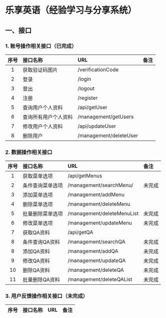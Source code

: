 # 乐享英语（经验学习与分享系统）
## 一、接口
### 1. 账号操作相关接口（已完成）
|序号|接口名称|URL|备注|
|:-:|:-|:-|:-|
|1|获取验证码图片|/verificationCode|
|2|登录|/login|
|3|登出|/logout|
|4|注册|/register|
|5|查询用户个人资料|/api/getUser|
|6|查询所有用户个人资料|/management/getUsers|
|7|修改用户个人资料|/api/updateUser|
|8|删除用户|/management/deleteUser|

### 2. 数据操作相关接口
|序号|接口名称|URL|备注|
|:-:|:-|:-|:-|
|1|获取菜单选项|/api/getMenus|
|2|条件查询菜单选项|/management/searchMenu/|未完成
|3|添加菜单选项|/management/addMenu|
|4|删除菜单选项|/management/deleteMenu|
|5|批量删除菜单选项|/management/deleteMenuList|未完成
|6|修改菜单选项|/management/updateMenu|未完成
|7|获取QA资料|/api/getQA|
|8|条件查询QA资料|/management/searchQA|未完成
|8|添加QA资料|/management/addQA|未完成
|9|修改QA资料|/management/updateQA|未完成
|10|删除QA资料|/management/deleteQA|未完成
|11|批量删除QA资料|/management/deleteQAList|未完成

### 3. 用户反馈操作相关接口（未完成）
|序号|接口名称|URL|备注|
|:-:|:-|:-|:-|